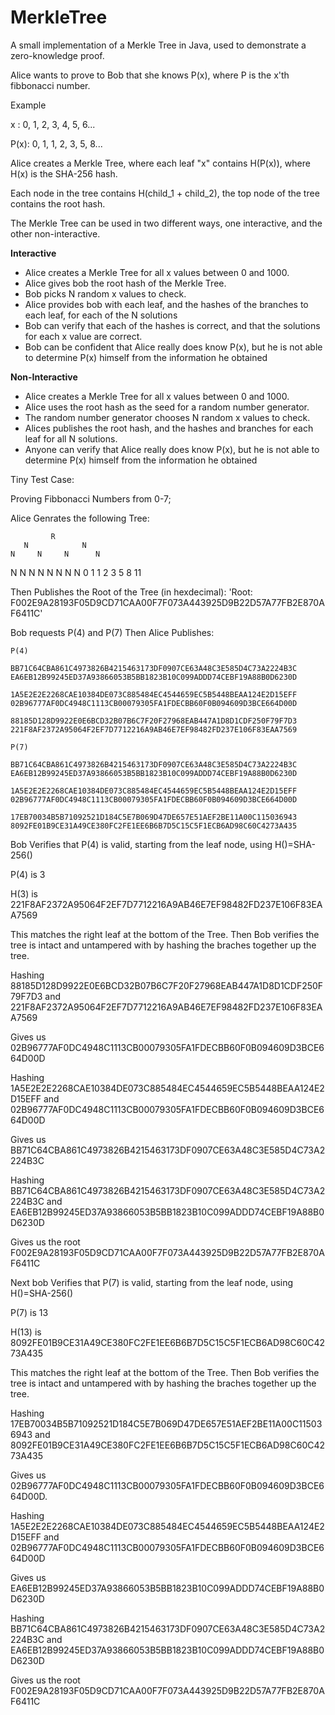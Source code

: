 # MerkleTree

A small implementation of a Merkle Tree in Java, used to demonstrate a zero-knowledge proof.

Alice wants to prove to Bob that she knows P(x), where P is the x'th fibbonacci number.

Example

 x  : 0, 1, 2, 3, 4, 5, 6...
 
P(x): 0, 1, 1, 2, 3, 5, 8... 

Alice creates a Merkle Tree, where each leaf "x" contains H(P(x)), where H(x) is the SHA-256 hash.

Each node in the tree contains H(child_1 + child_2), the top node of the tree contains the root hash. 

The Merkle Tree can be used in two different ways, one interactive, and the other non-interactive.

**Interactive**
* Alice creates a Merkle Tree for all x values between 0 and 1000.
* Alice gives bob the root hash of the Merkle Tree.
* Bob picks N random x values to check.
* Alice provides bob with each leaf, and the hashes of the branches to each leaf, for each of the N solutions
* Bob can verify that each of the hashes is correct, and that the solutions for each x value are correct. 
* Bob can be confident that Alice really does know P(x), but he is not able to determine P(x) himself from the information he obtained

**Non-Interactive**
* Alice creates a Merkle Tree for all x values between 0 and 1000.
* Alice uses the root hash as the seed for a random number generator.
* The random number generator chooses N random x values to check.
* Alices publishes the root hash, and the hashes and branches for each leaf for all N solutions.
* Anyone can verify that Alice really does know P(x), but he is not able to determine P(x) himself from the information he obtained

Tiny Test Case:

Proving Fibbonacci Numbers from 0-7;

Alice Genrates the following Tree:
  
             R  
       N            N   
    N     N     N      N 
  N   N  N  N  N  N  N  N
  0   1  1  2  3  5  8  11
  
Then Publishes the Root of the Tree (in hexdecimal):
'Root: F002E9A28193F05D9CD71CAA00F7F073A443925D9B22D57A77FB2E870AF6411C'

Bob requests P(4) and P(7) Then Alice Publishes:

```
P(4)

BB71C64CBA861C4973826B4215463173DF0907CE63A48C3E585D4C73A2224B3C
EA6EB12B99245ED37A93866053B5BB1823B10C099ADDD74CEBF19A88B0D6230D

1A5E2E2E2268CAE10384DE073C885484EC4544659EC5B5448BEAA124E2D15EFF
02B96777AF0DC4948C1113CB00079305FA1FDECBB60F0B094609D3BCE664D00D

88185D128D9922E0E6BCD32B07B6C7F20F27968EAB447A1D8D1CDF250F79F7D3
221F8AF2372A95064F2EF7D7712216A9AB46E7EF98482FD237E106F83EAA7569

P(7)

BB71C64CBA861C4973826B4215463173DF0907CE63A48C3E585D4C73A2224B3C
EA6EB12B99245ED37A93866053B5BB1823B10C099ADDD74CEBF19A88B0D6230D

1A5E2E2E2268CAE10384DE073C885484EC4544659EC5B5448BEAA124E2D15EFF
02B96777AF0DC4948C1113CB00079305FA1FDECBB60F0B094609D3BCE664D00D

17EB70034B5B71092521D184C5E7B069D47DE657E51AEF2BE11A00C115036943
8092FE01B9CE31A49CE380FC2FE1EE6B6B7D5C15C5F1ECB6AD98C60C4273A435
```

Bob Verifies that P(4) is valid, starting from the leaf node, using H()=SHA-256()

P(4) is 3

H(3) is 221F8AF2372A95064F2EF7D7712216A9AB46E7EF98482FD237E106F83EAA7569 

This matches the right leaf at the bottom of the Tree. Then Bob verifies the tree is intact and untampered with by hashing the braches together up the tree.

Hashing
88185D128D9922E0E6BCD32B07B6C7F20F27968EAB447A1D8D1CDF250F79F7D3 
and 
221F8AF2372A95064F2EF7D7712216A9AB46E7EF98482FD237E106F83EAA7569

Gives us 
02B96777AF0DC4948C1113CB00079305FA1FDECBB60F0B094609D3BCE664D00D 

Hashing
1A5E2E2E2268CAE10384DE073C885484EC4544659EC5B5448BEAA124E2D15EFF 
and 
02B96777AF0DC4948C1113CB00079305FA1FDECBB60F0B094609D3BCE664D00D

Gives us 
BB71C64CBA861C4973826B4215463173DF0907CE63A48C3E585D4C73A2224B3C

Hashing
BB71C64CBA861C4973826B4215463173DF0907CE63A48C3E585D4C73A2224B3C 
and
EA6EB12B99245ED37A93866053B5BB1823B10C099ADDD74CEBF19A88B0D6230D

Gives us the root 
F002E9A28193F05D9CD71CAA00F7F073A443925D9B22D57A77FB2E870AF6411C

Next bob Verifies that P(7) is valid, starting from the leaf node, using H()=SHA-256()

P(7) is 13

H(13) is 8092FE01B9CE31A49CE380FC2FE1EE6B6B7D5C15C5F1ECB6AD98C60C4273A435 

This matches the right leaf at the bottom of the Tree. Then Bob verifies the tree is intact and untampered with by hashing the braches together up the tree.

Hashing
17EB70034B5B71092521D184C5E7B069D47DE657E51AEF2BE11A00C115036943 
and 
8092FE01B9CE31A49CE380FC2FE1EE6B6B7D5C15C5F1ECB6AD98C60C4273A435

Gives us 
02B96777AF0DC4948C1113CB00079305FA1FDECBB60F0B094609D3BCE664D00D. 

Hashing
1A5E2E2E2268CAE10384DE073C885484EC4544659EC5B5448BEAA124E2D15EFF
and
02B96777AF0DC4948C1113CB00079305FA1FDECBB60F0B094609D3BCE664D00D

Gives us 
EA6EB12B99245ED37A93866053B5BB1823B10C099ADDD74CEBF19A88B0D6230D

Hashing
BB71C64CBA861C4973826B4215463173DF0907CE63A48C3E585D4C73A2224B3C 
and
EA6EB12B99245ED37A93866053B5BB1823B10C099ADDD74CEBF19A88B0D6230D

Gives us the root 
F002E9A28193F05D9CD71CAA00F7F073A443925D9B22D57A77FB2E870AF6411C








